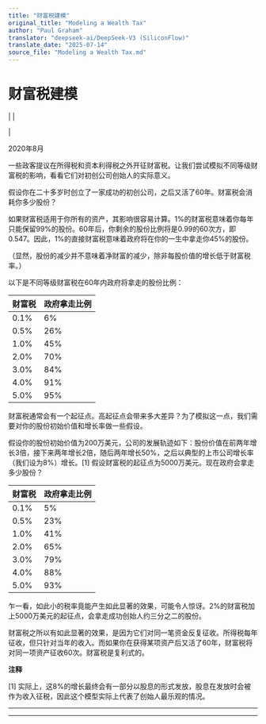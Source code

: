 ```yaml
---
title: "财富税建模"
original_title: "Modeling a Wealth Tax"
author: "Paul Graham"
translator: "deepseek-ai/DeepSeek-V3 (SiliconFlow)"
translate_date: "2025-07-14"
source_file: "Modeling a Wealth Tax.md"
---
```


# 财富税建模

| | [](index.html)  

|  

2020年8月  

一些政客提议在所得税和资本利得税之外开征财富税。让我们尝试模拟不同等级财富税的影响，看看它们对初创公司创始人的实际意义。  

假设你在二十多岁时创立了一家成功的初创公司，之后又活了60年。财富税会消耗你多少股份？  

如果财富税适用于你所有的资产，其影响很容易计算。1%的财富税意味着你每年只能保留99%的股份。60年后，你剩余的股份比例将是0.99的60次方，即0.547。因此，1%的直接财富税意味着政府将在你的一生中拿走你45%的股份。  

（显然，股份的减少并不意味着净财富的减少，除非每股价值的增长低于财富税率。）  

以下是不同等级财富税在60年内政府将拿走的股份比例：  

| 财富税 | 政府拿走比例  
---|---  
0.1% | 6%  
0.5% | 26%  
1.0% | 45%  
2.0% | 70%  
3.0% | 84%  
4.0% | 91%  
5.0% | 95%  

财富税通常会有一个起征点。高起征点会带来多大差异？为了模拟这一点，我们需要对你的股份初始价值和增长率做一些假设。  

假设你的股份初始价值为200万美元，公司的发展轨迹如下：股份价值在前两年增长3倍，接下来两年增长2倍，随后两年增长50%，之后以典型的上市公司增长率（我们设为8%）增长。[1] 假设财富税的起征点为5000万美元。现在政府会拿走多少股份？  

| 财富税 | 政府拿走比例  
---|---  
0.1% | 5%  
0.5% | 23%  
1.0% | 41%  
2.0% | 65%  
3.0% | 79%  
4.0% | 88%  
5.0% | 93%  

乍一看，如此小的税率竟能产生如此显著的效果，可能令人惊讶。2%的财富税加上5000万美元的起征点，会拿走成功创始人约三分之二的股份。  

财富税之所以有如此显著的效果，是因为它们对同一笔资金反复征收。所得税每年征收，但只针对当年的收入。而如果你在获得某项资产后又活了60年，财富税将对同一项资产征收60次。财富税是复利式的。  

  

  

  

**注释**  

[1] 实际上，这8%的增长最终会有一部分以股息的形式发放，股息在发放时会被作为收入征税，因此这个模型实际上代表了创始人最乐观的情况。  

  

  

* * *  

---